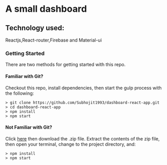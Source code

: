 # A small dashboard

## Technology used:

Reactjs,React-router,Firebase and Material-ui

### Getting Started

There are two methods for getting started with this repo.

#### Familiar with Git?
Checkout this repo, install dependencies, then start the gulp process with the following:

```
> git clone https://github.com/Subhojit1993/dashboard-react-app.git
> cd dashboard-react-app
> npm install
> npm start
```

#### Not Familiar with Git?
Click [here](https://github.com/Subhojit1993/dashboard-react-app) then download the .zip file.  Extract the contents of the zip file, then open your terminal, change to the project directory, and:

```
> npm install
> npm start
```
